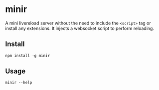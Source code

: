 minir
=====

A mini livereload server without the need to include the ```<script>``` tag or install any extensions. It injects a websocket script to perform reloading.

Install
-------
```js
npm install -g minir
```

Usage
-----
```
minir --help
```
